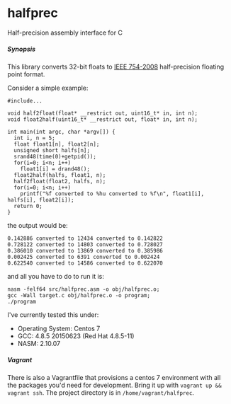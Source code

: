 # halfprec
Half-precision assembly interface for C


##### Synopsis

This library converts 32-bit floats to [IEEE 754-2008](https://en.wikipedia.org/wiki/Half-precision_floating-point_format) half-precision floating point format.

Consider a simple example:

```
#include...

void half2float(float* __restrict out, uint16_t* in, int n);
void float2half(uint16_t* __restrict out, float* in, int n);

int main(int argc, char *argv[]) {
  int i, n = 5;
  float float1[n], float2[n];
  unsigned short halfs[n];
  srand48(time(0)+getpid());
  for(i=0; i<n; i++)
    float1[i] = drand48();
  float2half(halfs, float1, n);
  half2float(float2, halfs, n);
  for(i=0; i<n; i++)
    printf("%f converted to %hu converted to %f\n", float1[i], halfs[i], float2[i]);
  return 0;
}
```

the output would be:

```
0.142886 converted to 12434 converted to 0.142822
0.728122 converted to 14803 converted to 0.728027
0.386010 converted to 13869 converted to 0.385986
0.002425 converted to 6391 converted to 0.002424
0.622540 converted to 14586 converted to 0.622070
```

and all you have to do to run it is:

```
nasm -felf64 src/halfprec.asm -o obj/halfprec.o;
gcc -Wall target.c obj/halfprec.o -o program;
./program
```

I've currently tested this under:
  - Operating System: Centos 7
  - GCC: 4.8.5 20150623 (Red Hat 4.8.5-11)
  - NASM: 2.10.07

##### Vagrant

There is also a Vagrantfile that provisions a centos 7 environment with all the packages you'd need for development. Bring it up with `vagrant up && vagrant ssh`. The project directory is in `/home/vagrant/halfprec`.
